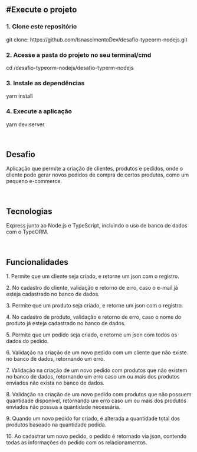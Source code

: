 <!DOCTYPE html>
<html lang="en">

<head>

</head>

<body>


  <h2>#Execute o projeto</h2>


  <h3>1. Clone este repositório</h3>
  <p>git clone: https://github.com/lsnascimentoDev/desafio-typeorm-nodejs.git</p>

  <h3>2. Acesse a pasta do projeto no seu terminal/cmd</h3>
  <p>cd /desafio-typeorm-nodejs/desafio-typerm-nodejs</p>

  <h3>3. Instale as dependências</h3>
  <p>yarn install</p>

  <h3>4. Execute a aplicação</h3>
  <p>yarn dev:server</p>
  
  </br> 
  
  
  <h2>Desafio</h2>

<p>Aplicação que permite a criação de clientes, produtos e pedidos, onde o cliente pode gerar novos pedidos de
  compra de certos produtos, como um pequeno e-commerce.</p>
  
 </br> 
  
  <h2>Tecnologias</h2>

<p>Express junto ao Node.js e TypeScript, incluindo o uso de banco de dados com o TypeORM.</p>

</br> 

<h2>Funcionalidades</h2>

<p>1. Permite que um cliente seja criado, e retorne um json com o registro.</p>
<p> 2. No cadastro do cliente, validação e retorno de erro, caso o e-mail já esteja cadastrado no banco de dados.
<p>  3. Permite que um produto seja criado, e retorne um json com o registro.</p>
<p>  4. No cadastro de produto, validação e retorno de erro, caso o nome do produto já esteja cadastrado no banco de dados.
<p>  5. Permite que um pedido seja criado, e retorne um json com todos os dados do pedido.</p>
<p> 6. Validação na criação de um novo pedido com um cliente que não existe no banco de dados, retornando um erro.</p>
<p>  7. Validação na criação de um novo pedido com produtos que não existem no banco de dados, retornando um erro caso um
  ou mais dos produtos enviados não exista no banco de dados.</p>
<p>  8. Validação na criação de um novo pedido com produtos que não possuem quantidade disponível, retornando um erro caso
  um ou mais dos produtos enviados não possua a quantidade necessária.</p>
<p>  9. Quando um novo pedido for criado, é alterada a quantidade total dos produtos baseado na quantidade pedida.</p>
<p> 10. Ao cadastrar um novo pedido, o pedido é retornado via json, contendo todas as informações do pedido com os
  relacionamentos.</p>





</body>

</html>

